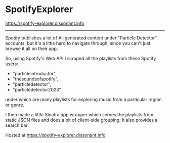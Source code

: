 # SpotifyExplorer
https://spotify-explorer.dissonant.info

---

Spotify publishes a lot of AI-generated content under "Particle Detector" accounts, but it's a little hard to navigate through,
since you can't just browse it all on their app.

So, using Spotify's Web API I scraped all the playlists from these Spotify users:

- "particleintroductor",
- "thesoundsofspotify",
- "particledetector",
- "particledetector2023"

under which are many playlists for exploring music from a particular region or genre.

I then made a little Sinatra app wrapper which serves the playlists from static JSON files and does a bit of client-side grouping. It also provides a search bar. 

Hosted at https://spotify-explorer.dissonant.info
